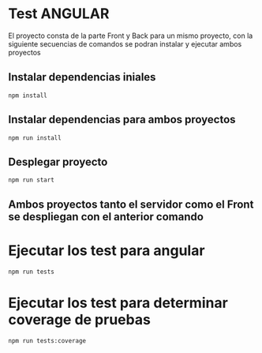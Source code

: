 # Test ANGULAR

El proyecto consta de la parte Front y Back para un mismo proyecto, con la siguiente secuencias de comandos se podran instalar y ejecutar ambos proyectos

## Instalar dependencias iniales

    npm install

## Instalar dependencias para ambos proyectos

    npm run install

## Desplegar proyecto

    npm run start

## Ambos proyectos tanto el servidor como el Front se despliegan con el anterior comando

# Ejecutar los test para angular

    npm run tests

# Ejecutar los test para determinar coverage de pruebas

    npm run tests:coverage
